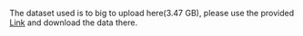 The dataset used is to big to upload here(3.47 GB), please use the provided [Link](https://www.kaggle.com/datasets/residentmario/iowa-liquor-sales) and download the data there.

